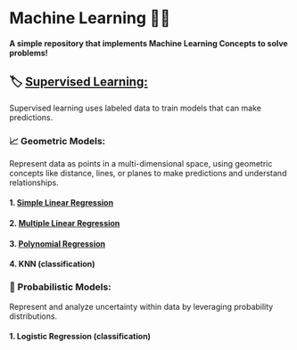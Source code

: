 # Machine Learning 🤖✨
#### A simple repository that implements Machine Learning Concepts to solve problems!

## 🏷️ [Supervised Learning:](https://github.com/mayafouad/ML/tree/main/Supervised)
Supervised learning uses labeled data to train models that can make predictions.

### 📈 Geometric Models:
Represent data as points in a multi-dimensional space, using geometric concepts like distance, lines, or planes to make predictions and understand relationships. 

#### 1. [Simple Linear Regression](https://github.com/mayafouad/ML/tree/main/Supervised/Simple%20Linear%20Regression)
#### 2. [Multiple Linear Regression](https://github.com/mayafouad/ML/tree/main/Supervised/Multivariate%20Linear%20Regression)
#### 3. [Polynomial Regression](https://github.com/mayafouad/ML/tree/main/Supervised/Polynomial%20Regression)
#### 4. KNN (classification)

### 🎲 Probabilistic Models:
Represent and analyze uncertainty within data by leveraging probability distributions.

   #### 1. Logistic Regression (classification)
